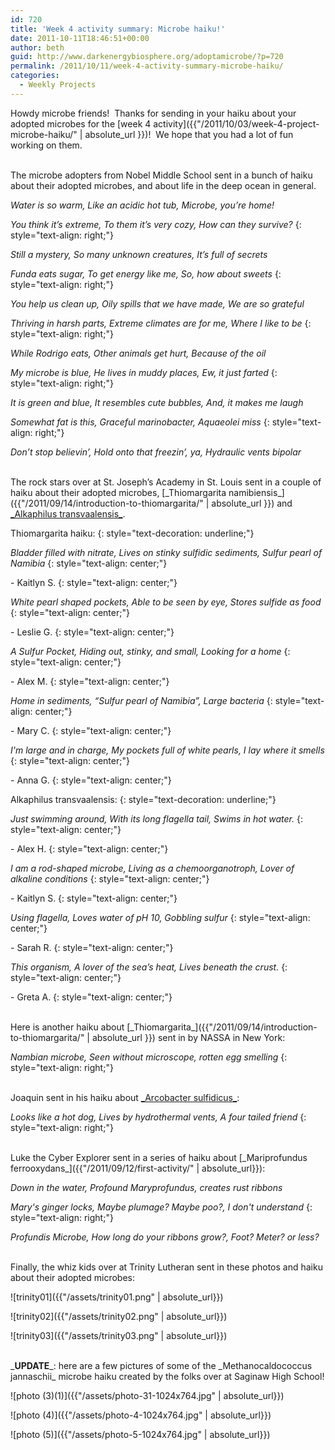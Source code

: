 ```yaml
---
id: 720
title: 'Week 4 activity summary: Microbe haiku!'
date: 2011-10-11T18:46:51+00:00
author: beth
guid: http://www.darkenergybiosphere.org/adoptamicrobe/?p=720
permalink: /2011/10/11/week-4-activity-summary-microbe-haiku/
categories:
  - Weekly Projects
---
```


Howdy microbe friends!  Thanks for sending in your haiku about your adopted microbes for the [week 4 activity]({{"/2011/10/03/week-4-project-microbe-haiku/" | absolute_url }})!  We hope that you had a lot of fun working on them.

<br />
The microbe adopters from Nobel Middle School sent in a bunch of haiku about their adopted microbes, and about life in the deep ocean in general.

_Water is so warm, Like an acidic hot tub, Microbe, you’re home!_

_You think it’s extreme, To them it’s very cozy, How can they survive?_
{: style="text-align: right;"}

_Still a mystery, So many unknown creatures, It’s full of secrets_

_Funda eats sugar, To get energy like me, So, how about sweets_
{: style="text-align: right;"}

_You help us clean up, Oily spills that we have made, We are so grateful_

_Thriving in harsh parts, Extreme climates are for me, Where I like to be_
{: style="text-align: right;"}

_While Rodrigo eats, Other animals get hurt, Because of the oil_

_My microbe is blue, He lives in muddy places, Ew, it just farted_
{: style="text-align: right;"}

_It is green and blue, It resembles cute bubbles, And, it makes me laugh_

_Somewhat fat is this, Graceful marinobacter, Aquaeolei miss_
{: style="text-align: right;"}

_Don’t stop believin’, Hold onto that freezin’, ya, Hydraulic vents bipolar_

<br />
The rock stars over at St. Joseph’s Academy in St. Louis sent in a couple of haiku about their adopted microbes, [_Thiomargarita namibiensis_]({{"/2011/09/14/introduction-to-thiomargarita/" | absolute_url }}) and <a href="/adoptamicrobe/?p=208">_Alkaphilus transvaalensis_</a>.

Thiomargarita haiku:
{: style="text-decoration: underline;"}

_Bladder filled with nitrate, Lives on stinky sulfidic sediments, Sulfur pearl of Namibia_
{: style="text-align: center;"}

\- Kaitlyn S.
{: style="text-align: center;"}

_White pearl shaped pockets, Able to be seen by eye, Stores sulfide as food_
{: style="text-align: center;"}

\- Leslie G.
{: style="text-align: center;"}

_A Sulfur Pocket, Hiding out, stinky, and small, Looking for a home_
{: style="text-align: center;"}

\- Alex M.
{: style="text-align: center;"}

_Home in sediments, “Sulfur pearl of Namibia”, Large bacteria_
{: style="text-align: center;"}

\- Mary C.
{: style="text-align: center;"}

_I'm large and in charge, My pockets full of white pearls, I lay where it smells_
{: style="text-align: center;"}

\- Anna G.
{: style="text-align: center;"}

Alkaphilus transvaalensis:
{: style="text-decoration: underline;"}

_Just swimming around, With its long flagella tail, Swims in hot water._
{: style="text-align: center;"}

\- Alex H.
{: style="text-align: center;"}

_I am a rod-shaped microbe, Living as a chemoorganotroph, Lover of alkaline conditions_
{: style="text-align: center;"}

\- Kaitlyn S.
{: style="text-align: center;"}

_Using flagella, Loves water of pH 10, Gobbling sulfur_
{: style="text-align: center;"}

\- Sarah R.
{: style="text-align: center;"}

_This organism, A lover of the sea’s heat, Lives beneath the crust._
{: style="text-align: center;"}

\- Greta A.
{: style="text-align: center;"}

<br />
Here is another haiku about [_Thiomargarita_]({{"/2011/09/14/introduction-to-thiomargarita/" | absolute_url }}) sent in by NASSA in New York:

_Nambian microbe, Seen without microscope, rotten egg smelling_
{: style="text-align: right;"}

<br />
Joaquin sent in his haiku about <a href="/adoptamicrobe/?p=218">_Arcobacter sulfidicus_</a>:

_Looks like a hot dog, Lives by hydrothermal vents, A four tailed friend_
{: style="text-align: right;"}

<br />
Luke the Cyber Explorer sent in a series of haiku about [_Mariprofundus ferrooxydans_]({{"/2011/09/12/first-activity/" | absolute_url}}):

_Down in the water, Profound Maryprofundus, creates rust ribbons_

_Mary's ginger locks, Maybe plumage? Maybe poo?, I don't understand_
{: style="text-align: right;"}

_Profundis Microbe, How long do your ribbons grow?, Foot? Meter? or less?_

<br />
Finally, the whiz kids over at Trinity Lutheran sent in these photos and haiku about their adopted microbes:

![trinity01]({{"/assets/trinity01.png" | absolute_url}})

![trinity02]({{"/assets/trinity02.png" | absolute_url}})

![trinity03]({{"/assets/trinity03.png" | absolute_url}})

<br />
_<strong>UPDATE</strong>_: here are a few pictures of some of the _Methanocaldococcus jannaschii_ microbe haiku created by the folks over at Saginaw High School!

![photo (3)(1)]({{"/assets/photo-31-1024x764.jpg" | absolute_url}})

![photo (4)]({{"/assets/photo-4-1024x764.jpg" | absolute_url}})

![photo (5)]({{"/assets/photo-5-1024x764.jpg" | absolute_url}})
